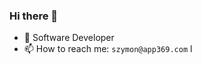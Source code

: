 ### Hi there 👋

<!--**SimonDziak/SimonDziak** is a ✨ _special_ ✨ repository because its `README.md` (this file) appears on your GitHub profile. -->

- 💬 Software Developer
- 📫 How to reach me: `szymon@app369.com`
l
